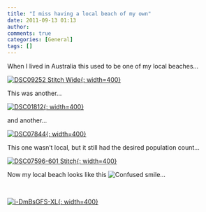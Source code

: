 ```yaml
---
title: "I miss having a local beach of my own"
date: 2011-09-13 01:13
author: 
comments: true
categories: [General]
tags: []
---
```


When I lived in Australia this used to be one of my local beaches…
  

<a href="/images/DSC09252%20Stitch%20Wide.jpg" width="400">![DSC09252 Stitch Wide](/images/DSC09252%20Stitch%20Wide.jpg "DSC09252 Stitch Wide"){: width=400}</a>
  

This was another…
  

<a href="/images/DSC01812.jpg">![DSC01812](/images/DSC01812.jpg "DSC01812"){: width=400}</a>&#160;
  

and another…
  

<a href="/images/DSC07844.jpg">![DSC07844](/images/DSC07844.jpg "DSC07844"){: width=400}</a>
  

This one wasn’t local, but it still had the desired population count…
  

<a href="/images/DSC07596-601%20Stitch.jpg">![DSC07596-601 Stitch](/images/DSC07596-601%20Stitch.jpg "DSC07596-601 Stitch"){: width=400}</a>
  

Now my local beach looks like this ![Confused smile](/images/wlEmoticon-confusedsmile_2.png)…
  

&#160;
  

<a href="/images/i-DmBsGFS-XL_2.jpg">![i-DmBsGFS-XL](/images/i-DmBsGFS-XL_thumb.jpg "i-DmBsGFS-XL"){: width=400}</a>


